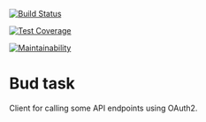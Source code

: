 [![Build Status](https://travis-ci.org/vegvari/budtask.svg?branch=master)](https://travis-ci.org/vegvari/budtask)

[![Test Coverage](https://api.codeclimate.com/v1/badges/8192e7f6492895207bd4/test_coverage)](https://codeclimate.com/github/vegvari/budtask/test_coverage)

[![Maintainability](https://api.codeclimate.com/v1/badges/8192e7f6492895207bd4/maintainability)](https://codeclimate.com/github/vegvari/budtask/maintainability)

# Bud task

Client for calling some API endpoints using OAuth2.
